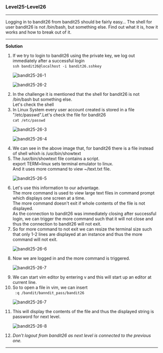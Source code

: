 ### Level25-Level26

<hr>
Logging in to bandit26 from bandit25 should be fairly easy… The shell for user bandit26 is not /bin/bash, but something else. Find out what it is, how it works and how to break out of it.
<hr/>

<b>Solution</b><br/>

<p>
<ol>

<li>If we try to login to bandit26 using the private key, we log out immediately after a successful login<br/>
<code>ssh bandit26@localhost -i bandit26.sshkey</code></li>

![bandit25-26-1](https://user-images.githubusercontent.com/88927842/183640187-06d573b1-3b11-45c4-b7b6-48b22be3adb0.png)

![bandit25-26-2](https://user-images.githubusercontent.com/88927842/183640199-3f64e19a-5389-48a4-8594-0a5e3cbed1f8.png)

<li>In the challenge it is mentioned that the shell for bandit26 is not /bin/bash but something else.<br/>Let's check the shell</li>
<li>In Linux System every user account created is stored in a file "/etc/passwd".Let's check the file for bandit26
<br/><code>cat /etc/passwd</code></li>

![bandit25-26-3](https://user-images.githubusercontent.com/88927842/183640217-e05bf9db-cb4e-4c03-8ffd-13e53b6137e4.png)

![bandit25-26-4](https://user-images.githubusercontent.com/88927842/183640225-28719709-3a7c-4d15-9138-29864dda1d77.png)

<li>We can see in the above image that, for bandit26 there is a file instead of shell whixh is /usr/bin/showtext</li>
<li>The /usr/bin/showtext file contains a script.<br/>
export TERM=linux sets terminal emulator to linux.<br/>
And it uses more command to view ~/text.txt file.</li>

![bandit25-26-5](https://user-images.githubusercontent.com/88927842/183640238-904c094a-ec3c-4a06-9d53-8dcee9c3b1d1.png)

<li>Let's use this information to our advantage.<br/>
The more command is used to view large text files in command prompt which displays one screen at a time.<br/>The more command doesn't exit if whole contents of the file is not displayed.<br/>
As the connection to bandit26 was immediately closing after successful login, we can trigger the more command such that it will not close and thus the connection to bandit26 will not exit.</li>

<li>So for more command to not exit we can resize the terminal size such that only 1-2 lines are displayed at an instance and thus the more command will not exit.</li>

![bandit25-26-6](https://user-images.githubusercontent.com/88927842/183640257-b64d56ca-24e4-4427-a0a8-7ade95b84be9.png)

<li>Now we are logged in and the more command is triggered.</li>

![bandit25-26-7](https://user-images.githubusercontent.com/88927842/183640287-e01d19f3-b50c-4507-83ca-d2ec92655ee6.png)

<li>We can start vim editor by entering v and this will start up an editor at current line.</li>
<li>So to open a file in vim, we can insert<br>
<code> :q /bandit/banndit_pass/bandit26</code></li>

![bandit25-26-7](https://user-images.githubusercontent.com/88927842/183640305-2433ee6e-3e69-4b3b-a773-5149b5081d89.png)

<li>This will display the contents of the file and thus the displayed string is password for next level.</li>

![bandit25-26-8](https://user-images.githubusercontent.com/88927842/183640318-c0a970c8-f546-4de2-a21f-a5c89cda8254.png)

<li><i>Don't logout from bandit26 as next level is connected to the previous one.</i></li>
</p>
</ol>
<hr/>